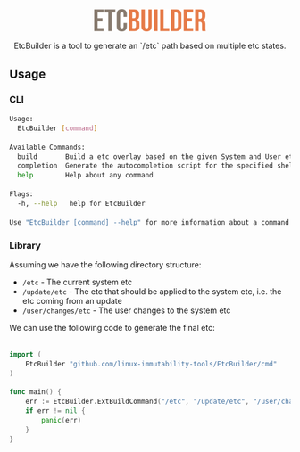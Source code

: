 <div align="center">
    <img src="etcbuilder.svg" alt="EtcBuilder logo" width="200">
    <p>EtcBuilder is a tool to generate an `/etc` path based on multiple etc states.</p>
</div>

## Usage

### CLI

```bash
Usage:
  EtcBuilder [command]

Available Commands:
  build       Build a etc overlay based on the given System and User etc
  completion  Generate the autocompletion script for the specified shell
  help        Help about any command

Flags:
  -h, --help   help for EtcBuilder

Use "EtcBuilder [command] --help" for more information about a command.
```

### Library

Assuming we have the following directory structure:

- `/etc` - The current system etc
- `/update/etc` - The etc that should be applied to the system etc, i.e. the etc coming from an update
- `/user/changes/etc` - The user changes to the system etc

We can use the following code to generate the final etc:

```go

import (
    EtcBuilder "github.com/linux-immutability-tools/EtcBuilder/cmd"
)

func main() {
    err := EtcBuilder.ExtBuildCommand("/etc", "/update/etc", "/user/changes/etc")
    if err != nil {
        panic(err)
    }
}
```

